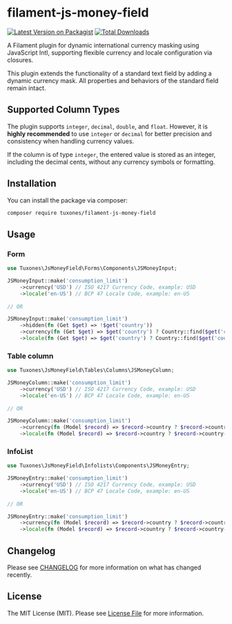 # filament-js-money-field

[![Latest Version on Packagist](https://img.shields.io/packagist/v/tuxones/filament-js-money-field.svg?style=flat-square)](https://packagist.org/packages/tuxones/filament-js-money-field)
[![Total Downloads](https://img.shields.io/packagist/dt/tuxones/filament-js-money-field.svg?style=flat-square)](https://packagist.org/packages/tuxones/filament-js-money-field)


A Filament plugin for dynamic international currency masking using JavaScript Intl, supporting flexible currency and locale configuration via closures.

This plugin extends the functionality of a standard text field by adding a dynamic currency mask. All properties and behaviors of the standard field remain intact.

## Supported Column Types

The plugin supports `integer`, `decimal`, `double`, and `float`. However, it is **highly recommended** to use `integer` or `decimal` for better precision and consistency when handling currency values.

If the column is of type `integer`, the entered value is stored as an integer, including the decimal cents, without any currency symbols or formatting.


## Installation

You can install the package via composer:

```bash
composer require tuxones/filament-js-money-field
```

## Usage

### Form

```php
use Tuxones\JsMoneyField\Forms\Components\JSMoneyInput;

JSMoneyInput::make('consumption_limit')
    ->currency('USD') // ISO 4217 Currency Code, example: USD
    ->locale('en-US') // BCP 47 Locale Code, example: en-US
    
// OR

JSMoneyInput::make('consumption_limit')
    ->hidden(fn (Get $get) => !$get('country'))
    ->currency(fn (Get $get) => $get('country') ? Country::find($get('country'))->currency : 'USD') 
    ->locale(fn (Get $get) => $get('country') ? Country::find($get('country'))->locale : 'en-US')

```

### Table column

```php
use Tuxones\JsMoneyField\Tables\Columns\JSMoneyColumn;

JSMoneyColumn::make('consumption_limit')
    ->currency('USD') // ISO 4217 Currency Code, example: USD
    ->locale('en-US') // BCP 47 Locale Code, example: en-US
    
// OR

JSMoneyColumn::make('consumption_limit')
    ->currency(fn (Model $record) => $record->country ? $record->country->currency : 'USD')
    ->locale(fn (Model $record) => $record->country ? $record->country->locale : 'en-US')

```


### InfoList

```php
use Tuxones\JsMoneyField\Infolists\Components\JSMoneyEntry;

JSMoneyEntry::make('consumption_limit')
    ->currency('USD') // ISO 4217 Currency Code, example: USD
    ->locale('en-US') // BCP 47 Locale Code, example: en-US
    
// OR

JSMoneyEntry::make('consumption_limit')
    ->currency(fn (Model $record) => $record->country ? $record->country->currency : 'USD')
    ->locale(fn (Model $record) => $record->country ? $record->country->locale : 'en-US')

```


## Changelog

Please see [CHANGELOG](CHANGELOG.md) for more information on what has changed recently.

## License

The MIT License (MIT). Please see [License File](LICENSE.md) for more information.
